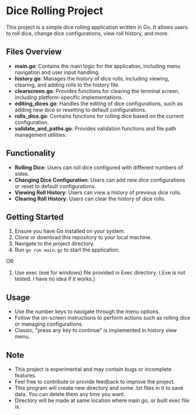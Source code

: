 # Dice Rolling Project

This project is a simple dice rolling application written in Go. It allows users to roll dice, change dice configurations, view roll history, and more.

## Files Overview

- **main.go**: Contains the main logic for the application, including menu navigation and user input handling.
- **history.go**: Manages the history of dice rolls, including viewing, clearing, and adding rolls to the history file.
- **clearscreen.go**: Provides functions for clearing the terminal screen, including platform-specific implementations.
- **editing_dices.go**: Handles the editing of dice configurations, such as adding new dice or resetting to default configurations.
- **rolls_dice.go**: Contains functions for rolling dice based on the current configuration.
- **validate_and_paths.go**: Provides validation functions and file path management utilities.

## Functionality

- **Rolling Dice**: Users can roll dice configured with different numbers of sides.
- **Changing Dice Configuration**: Users can add new dice configurations or reset to default configurations.
- **Viewing Roll History**: Users can view a history of previous dice rolls.
- **Clearing Roll History**: Users can clear the history of dice rolls.

## Getting Started

1. Ensure you have Go installed on your system.
2. Clone or download this repository to your local machine.
3. Navigate to the project directory.
4. Run `go run main.go` to start the application.

 OR

1. Use exec (exe for windows) file provided in Exec directory. (.Exe is not tested. I have no idea if it works.)

## Usage

- Use the number keys to navigate through the menu options.
- Follow the on-screen instructions to perform actions such as rolling dice or managing configurations.
- Classic, "press any key to continue" is implemented in history view menu.

## Note

- This project is experimental and may contain bugs or incomplete features.
- Feel free to contribute or provide feedback to improve the project.
- This program will create new directory and some .txt files in it to save data. You can delete them any time you want.
- Directory will be made at same location where main.go, or built exec file is.
